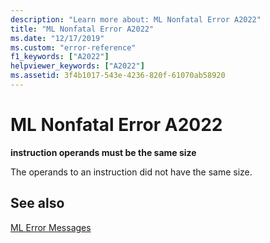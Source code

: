 ```yaml
---
description: "Learn more about: ML Nonfatal Error A2022"
title: "ML Nonfatal Error A2022"
ms.date: "12/17/2019"
ms.custom: "error-reference"
f1_keywords: ["A2022"]
helpviewer_keywords: ["A2022"]
ms.assetid: 3f4b1017-543e-4236-820f-61070ab58920
---
```

# ML Nonfatal Error A2022

**instruction operands must be the same size**

The operands to an instruction did not have the same size.

## See also

[ML Error Messages](ml-error-messages.md)
